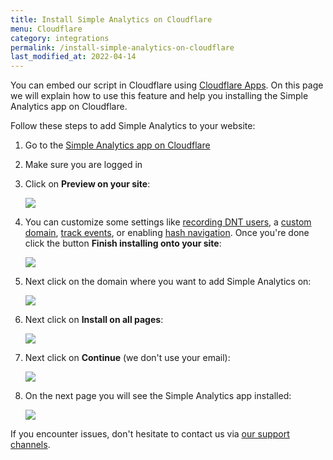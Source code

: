 ```yaml
---
title: Install Simple Analytics on Cloudflare
menu: Cloudflare
category: integrations
permalink: /install-simple-analytics-on-cloudflare
last_modified_at: 2022-04-14
---
```


You can embed our script in Cloudflare using [Cloudflare Apps](https://www.cloudflare.com/apps/simpleanalytics). On this page we will explain how to use this feature and help you installing the Simple Analytics app on Cloudflare.

Follow these steps to add Simple Analytics to your website:

1. Go to the <a href="https://www.cloudflare.com/apps/simpleanalytics" target="_blank">Simple Analytics app on Cloudflare</a>
1. Make sure you are logged in
1. Click on **Preview on your site**:

   ![](/images/cloudflare-01.jpg)

1. You can customize some settings like [recording DNT users](/dnt), a [custom domain](/bypass-ad-blockers), [track events](/events), or enabling [hash navigation](/hash-mode). Once you're done click the button **Finish installing onto your site**:

   ![](/images/cloudflare-02.jpg)

1. Next click on the domain where you want to add Simple Analytics on:

   ![](/images/cloudflare-03.jpg)

1. Next click on **Install on all pages**:

   ![](/images/cloudflare-04.jpg)

1. Next click on **Continue** (we don't use your email):

   ![](/images/cloudflare-05.jpg)

1. On the next page you will see the Simple Analytics app installed:

   ![](/images/cloudflare-06.jpg)

If you encounter issues, don't hesitate to contact us via [our support channels](https://simpleanalytics.com/contact).

